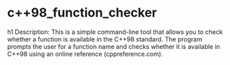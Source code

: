 # c++98_function_checker
h1 Description:
    This is a simple command-line tool that allows you to check whether a function is available in the C++98 standard. The program prompts the user for a function name and checks whether it is available in C++98 using an online reference (cppreference.com).
